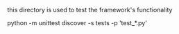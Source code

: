 this directory is used to test the framework's functionality

python -m unittest discover -s tests -p 'test_*.py'